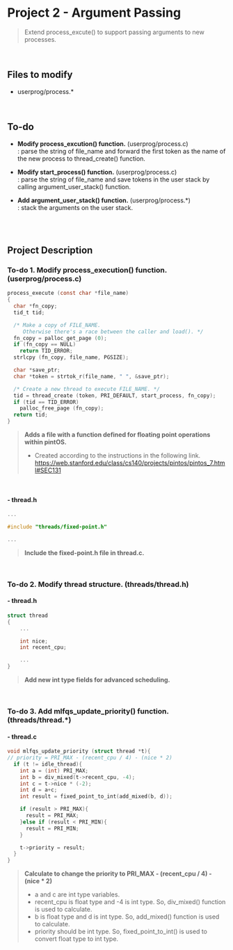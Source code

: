 # Project 2 - Argument Passing
> Extend process_excute() to support passing arguments to new processes.

<br>

## Files to modify
- userprog/process.*

<br>

## To-do
- **Modify process_excution() function.** (userprog/process.c) <br>
     : parse the string of file_name and forward the first token as the name of the new process to thread_create() function.

     
- **Modify start_process() function.** (userprog/process.c) <br>
     : parse the string of file_name and save tokens in the user stack by calling argument_user_stack() function.

     
- **Add argument_user_stack() function.** (userprog/process.\*) <br>
     : stack the arguments on the user stack.
     

<br>
<br>

## Project Description

### To-do 1. Modify process_execution() function. (userprog/process.c) <br>

``` C
process_execute (const char *file_name) 
{
  char *fn_copy;
  tid_t tid;

  /* Make a copy of FILE_NAME.
     Otherwise there's a race between the caller and load(). */
  fn_copy = palloc_get_page (0);
  if (fn_copy == NULL)
    return TID_ERROR;
  strlcpy (fn_copy, file_name, PGSIZE);

  char *save_ptr;
  char *token = strtok_r(file_name, " ", &save_ptr);

  /* Create a new thread to execute FILE_NAME. */
  tid = thread_create (token, PRI_DEFAULT, start_process, fn_copy);
  if (tid == TID_ERROR)
    palloc_free_page (fn_copy);
  return tid;
}
```
> **Adds a file with a function defined for floating point operations within pintOS.** <br>
> - Created according to the instructions in the following link.
>    https://web.stanford.edu/class/cs140/projects/pintos/pintos_7.html#SEC131

<br>

#### - thread.h
``` C
...

#include "threads/fixed-point.h"

...
```
> **Include the fixed-point.h file in thread.c.** <br>

<br>

### To-do 2. Modify thread structure. (threads/thread.h)
#### - thread.h
``` C
struct thread
{
    ...

    int nice;
    int recent_cpu;

    ...
}
```
> **Add new int type fields for advanced scheduling.** <br>

<br>

### To-do 3. Add mlfqs_update_priority() function.  (threads/thread.\*)
#### - thread.c
```C
void mlfqs_update_priority (struct thread *t){
// priority = PRI_MAX - (recent_cpu / 4) - (nice * 2)
  if (t != idle_thread){
    int a = (int) PRI_MAX;
    int b = div_mixed(t->recent_cpu, -4);
    int c = t->nice * (-2);
    int d = a+c;
    int result = fixed_point_to_int(add_mixed(b, d));

    if (result > PRI_MAX){
      result = PRI_MAX;
    }else if (result < PRI_MIN){
      result = PRI_MIN;
    }

    t->priority = result;
  }
}
```
> **Calculate to change the priority to PRI_MAX - (recent_cpu / 4) - (nice * 2)** <br>
> - a and c are int type variables.
> - recent_cpu is float type and -4 is int type. So, div_mixed() function is used to calculate.
> - b is float type and d is int type. So, add_mixed() function is used to calculate.
> - priority should be int type. So, fixed_point_to_int() is used to convert float type to int type.

<br>

